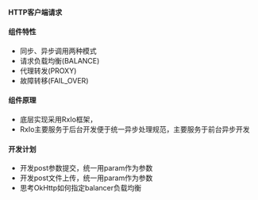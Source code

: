 #### HTTP客户端请求
#### 组件特性
- 同步、异步调用两种模式
- 请求负载均衡(BALANCE)
- 代理转发(PROXY)
- 故障转移(FAIL_OVER)
 
 #### 组件原理
 - 底层实现采用RxIo框架，
 - RxIo主要服务于后台开发便于统一异步处理规范，主要服务于前台异步开发
 
 #### 开发计划
 - 开发post参数提交，统一用param作为参数
 - 开发post文件上传，统一用param作为参数
 - 思考OkHttp如何指定balancer负载均衡
